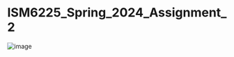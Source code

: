 # ISM6225_Spring_2024_Assignment_2

![image](https://github.com/user-attachments/assets/c135bcc5-d8b8-492e-9107-0428223a139c)
